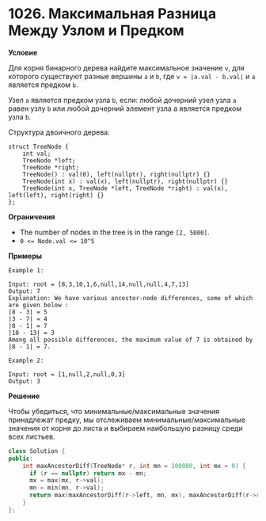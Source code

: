 # 1026. Максимальная Разница Между Узлом и Предком

**Условие**

Для корня бинарного дерева найдите максимальное значение `v`, для которого существуют разные вершины `a` и `b`, где `v = |a.val - b.val|` и `a` является предком `b`.

Узел `а` является предком узла `b`, если: любой дочерний узел узла `а` равен узлу `b` или любой дочерний элемент узла а является предком узла `b`.

Структура двоичного дерева:

```
struct TreeNode {
    int val;
    TreeNode *left;
    TreeNode *right;
    TreeNode() : val(0), left(nullptr), right(nullptr) {}
    TreeNode(int x) : val(x), left(nullptr), right(nullptr) {}
    TreeNode(int x, TreeNode *left, TreeNode *right) : val(x), left(left), right(right) {}
};
```

**Ограничения**
- The number of nodes in the tree is in the range `[2, 5000]`.
- `0 <= Node.val <= 10^5`


**Примеры**
```
Example 1:

Input: root = [8,3,10,1,6,null,14,null,null,4,7,13]
Output: 7
Explanation: We have various ancestor-node differences, some of which are given below :
|8 - 3| = 5
|3 - 7| = 4
|8 - 1| = 7
|10 - 13| = 3
Among all possible differences, the maximum value of 7 is obtained by |8 - 1| = 7.

Example 2:

Input: root = [1,null,2,null,0,3]
Output: 3
```

**Решение**

Чтобы убедиться, что минимальные/максимальные значения принадлежат предку, мы отслеживаем минимальные/максимальные значения от корня до листа и выбираем наибольшую разницу среди всех листьев.

```C++
class Solution {
public:
    int maxAncestorDiff(TreeNode* r, int mn = 100000, int mx = 0) {
      if (r == nullptr) return mx - mn;
      mx = max(mx, r->val);
      mn = min(mn, r->val);
      return max(maxAncestorDiff(r->left, mn, mx), maxAncestorDiff(r->right, mn, mx));
    }
};
```
